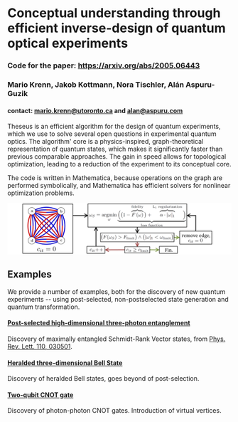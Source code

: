 # Conceptual understanding through efficient inverse-design of quantum optical experiments
### Code for the paper: https://arxiv.org/abs/2005.06443
### Mario Krenn, Jakob Kottmann, Nora Tischler, Alán Aspuru-Guzik
#### contact: mario.krenn@utoronto.ca and alan@aspuru.com

Theseus is an efficient algorithm for the design of quantum experiments, which we use to solve several open questions in experimental quantum optics. The algorithm' core is a physics-inspired, graph-theoretical representation of quantum states, which makes it significantly faster than previous comparable approaches. The gain in speed allows for topological optimization, leading to a reduction of the experiment to its conceptual core.

The code is written in Mathematica, because operations on the graph are performed symbolically, and Mathematica has efficient solvers for nonlinear optimization problems.

![Image of Theseus](https://github.com/aspuru-guzik-group/Theseus/blob/master/algo.png)

## Examples
We provide a number of examples, both for the discovery of new quantum experiments -- using post-selected, non-postselected state generation and quantum transformation.

#### [Post-selected high-dimensional three-photon entanglement](https://github.com/aspuru-guzik-group/Theseus/blob/master/examples/FindSRVStates.m)
Discovery of maximally entangled Schmidt-Rank Vector states, from [Phys. Rev. Lett. 110, 030501](https://journals.aps.org/prl/abstract/10.1103/PhysRevLett.110.030501).

#### [Heralded three-dimensional Bell State](https://github.com/aspuru-guzik-group/Theseus/blob/master/examples/FindHeralded3dBellState.m)
Discovery of heralded Bell states, goes beyond of post-selection.


#### [Two-qubit CNOT gate](https://github.com/aspuru-guzik-group/Theseus/blob/master/examples/Find2dCNOT.m)
Discovery of photon-photon CNOT gates. Introduction of virtual vertices.



